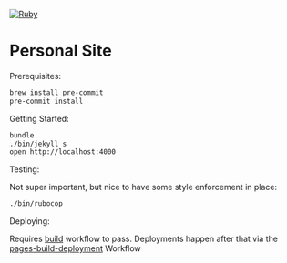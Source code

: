 [![Ruby](https://github.com/invalidusrname/invalidusrname.github.com/actions/workflows/build.yml/badge.svg)](https://github.com/invalidusrname/invalidusrname.github.com/actions/workflows/build.yml)

# Personal Site

Prerequisites:

```sh
brew install pre-commit
pre-commit install
```

Getting Started:

```sh
bundle
./bin/jekyll s
open http://localhost:4000
```

Testing:

Not super important, but nice to have some style enforcement in place:

```sh
./bin/rubocop
```

Deploying:

Requires [build](https://github.com/invalidusrname/invalidusrname.github.com/actions/workflows/build.yml?query=branch%3Amaster+) workflow to pass. Deployments happen after that via the [pages-build-deployment](https://github.com/invalidusrname/invalidusrname.github.com/actions/workflows/pages/pages-build-deployment) Workflow
